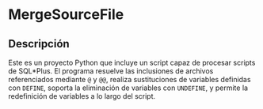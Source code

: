 # MergeSourceFile 

## Descripción

Este es un proyecto Python que incluye un script capaz de procesar scripts de SQL*Plus. El programa resuelve las inclusiones de archivos referenciados mediante `@` y `@@`, realiza sustituciones de variables definidas con `DEFINE`, soporta la eliminación de variables con `UNDEFINE`, y permite la redefinición de variables a lo largo del script.

